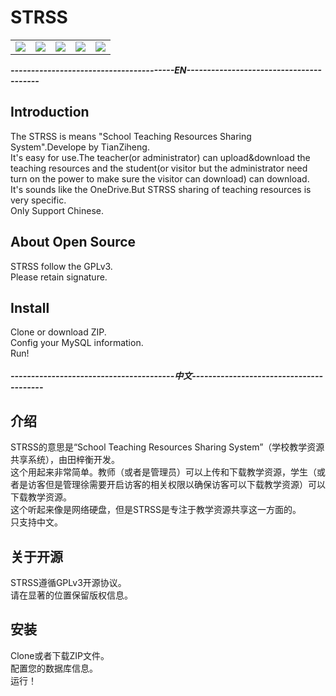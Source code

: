 <h1>STRSS</h1>
<table>
<tr>
<td>
<img src="https://img.shields.io/badge/license-GPLv3-blue.svg" />
</td>
<td>
<img src="https://img.shields.io/badge/Developer-TianZiheng-green.svg" />
</td>
<td>
<img src="https://img.shields.io/badge/CSS-Materialize-pink.svg" />
</td>
<td>
<img src="https://img.shields.io/badge/Statu-Developing-lightgrey.svg">
</td>
<td>
<img src="https://img.shields.io/badge/Version-Dev 0.1.0-yellow.svg">
</td>
</tr>
</table>
<b><i>----------------------------------------EN----------------------------------------</i></b>
<h2>Introduction</h2>
The STRSS is means "School Teaching Resources Sharing System".Develope by TianZiheng.
<br />
It's easy for use.The teacher(or administrator) can upload&download the teaching resources and the student(or visitor but the administrator need turn on the power to make sure the visitor can download) can download.
<br />
It's sounds like the OneDrive.But STRSS sharing of teaching resources is very specific.
<br />
Only Support Chinese.
<br />
<h2>About Open Source</h2>
STRSS follow the GPLv3.
<br />
Please retain signature.
<br />
<h2>Install</h2>
Clone or download ZIP.
<br />
Config your MySQL information.
<br />
Run!
<br />
<br />
<b><i>----------------------------------------中文----------------------------------------</i></b>
<h2>介绍</h2>
STRSS的意思是“School Teaching Resources Sharing System”（学校教学资源共享系统），由田梓衡开发。
<br />
这个用起来非常简单。教师（或者是管理员）可以上传和下载教学资源，学生（或者是访客但是管理徐需要开启访客的相关权限以确保访客可以下载教学资源）可以下载教学资源。
<br />
这个听起来像是网络硬盘，但是STRSS是专注于教学资源共享这一方面的。
<br />
只支持中文。
<br />
<h2>关于开源</h2>
STRSS遵循GPLv3开源协议。
<br />
请在显著的位置保留版权信息。
<br />
<h2>安装</h2>
Clone或者下载ZIP文件。
<br />
配置您的数据库信息。
<br />
运行！